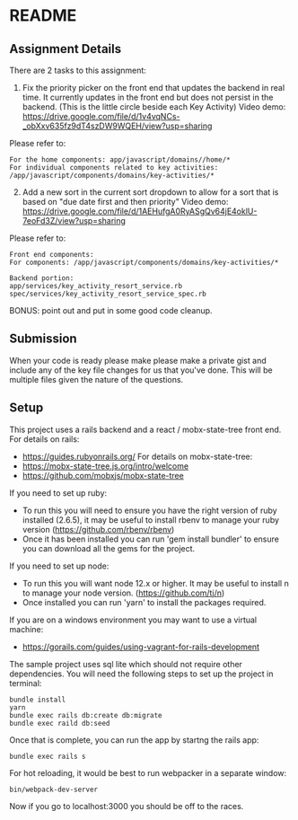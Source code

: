 # README

## Assignment Details

There are 2 tasks to this assignment:

1. Fix the priority picker on the front end that updates the backend in real time.  It currently updates in the front end but does not persist in the backend.  (This is the little circle beside each Key Activity)
Video demo: https://drive.google.com/file/d/1v4vqNCs-_obXxv635fz9dT4szDW9WQEH/view?usp=sharing

Please refer to:
```
For the home components: app/javascript/domains//home/*
For individual components related to key activities: /app/javascript/components/domains/key-activities/*
```


2. Add a new sort in the current sort dropdown to allow for a sort that is based on "due date first and then priority"
Video demo: https://drive.google.com/file/d/1AEHufgA0RyASgQv64jE4oklU-7eoFd3Z/view?usp=sharing

Please refer to:
```
Front end components:
For components: /app/javascript/components/domains/key-activities/*

Backend portion: 
app/services/key_activity_resort_service.rb
spec/services/key_activity_resort_service_spec.rb
```

BONUS: point out and put in some good code cleanup.

## Submission

When your code is ready please make please make a private gist and include any of the key file changes for us that you've done.  This will be multiple files given the nature of the questions.

## Setup

This project uses a rails backend and a react / mobx-state-tree front end.
For details on rails:

- https://guides.rubyonrails.org/
  For details on mobx-state-tree:
- https://mobx-state-tree.js.org/intro/welcome
- https://github.com/mobxjs/mobx-state-tree

If you need to set up ruby:

- To run this you will need to ensure you have the right version of ruby installed (2.6.5), it may be useful to install rbenv to manage your ruby version (https://github.com/rbenv/rbenv)
- Once it has been installed you can run 'gem install bundler' to ensure you can download all the gems for the project.

If you need to set up node:

- To run this you will want node 12.x or higher. It may be useful to install n to manage your node version. (https://github.com/tj/n)
- Once installed you can run 'yarn' to install the packages required.

If you are on a windows environment you may want to use a virtual machine:

- https://gorails.com/guides/using-vagrant-for-rails-development

The sample project uses sql lite which should not require other dependencies. You will need the following steps to set up the project in terminal:

```
bundle install
yarn
bundle exec rails db:create db:migrate
bundle exec raild db:seed
```

Once that is complete, you can run the app by startng the rails app:

```
bundle exec rails s
```

For hot reloading, it would be best to run webpacker in a separate window:

```
bin/webpack-dev-server
```

Now if you go to localhost:3000 you should be off to the races.



